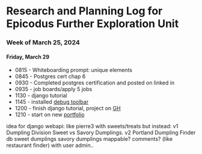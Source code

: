 # Research and Planning Log for Epicodus Further Exploration Unit
### Week of March 25, 2024

#### Friday, March 29

* 0815 - Whiteboarding prompt: unique elements
* 0845 - Postgres cert chap 6
* 0930 - Completed postgres certification and posted on linked in
* 0935 - job boards/apply 5 jobs
* 1130 - django tutorial
* 1145 - installed [debug toolbar](https://django-debug-toolbar.readthedocs.io/en/latest/installation.html)
* 1200 - finish django tutorial, project on [GH](https://github.com/kimmykokonut/polls)
* 1210 - start on new [portfolio](https://github.com/kimmykokonut/my-portfolio)




idea for django webapi:
like pierre3 with sweets/treats but instead:
v1
Dumpling Division
Sweet vs Savory Dumplings.
v2
Portland Dumpling Finder
db
sweet dumplings
savory dumplings
mappable? comments? (like restaurant finder)
with user admin..